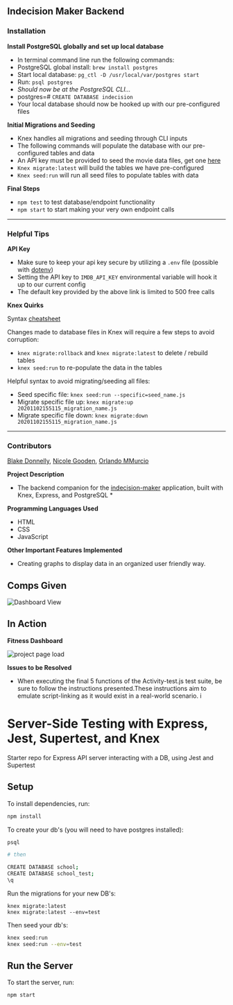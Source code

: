 ## Indecision Maker Backend 

### Installation

**Install PostgreSQL globally and set up local database**

* In terminal command line run the following commands:
* PostgreSQL global install: `brew install postgres` 
* Start local database: `pg_ctl -D /usr/local/var/postgres start`
* Run: `psql postgres`
* *Should now be at the PostgreSQL CLI...*
* postgres=# `CREATE DATABASE indecision`
* Your local database should now be hooked up with our pre-configured files

**Initial Migrations and Seeding**

* Knex handles all migrations and seeding through CLI inputs
* The following commands will populate the database with our pre-configured tables and data 
* An API key must be provided to seed the movie data files, get one [here](https://rapidapi.com/blog/lp/imdb-api/)
* `Knex migrate:latest` will build the tables we have pre-configured
* `Knex seed:run`  will run all seed files to populate tables with data

**Final Steps**

* `npm test` to test database/endpoint functionality
* `npm start` to start making your very own endpoint calls

---

### Helpful Tips

**API Key** 

* Make sure to keep your api key secure by utilizing a `.env` file (possible with [dotenv](https://www.npmjs.com/package/dotenv))
* Setting the API key to `IMDB_API_KEY` environmental variable will hook it up to our current config
* The default key provided by the above link is limited to 500 free calls


**Knex Quirks**

 Syntax [cheatsheet](https://devhints.io/knex)

 Changes made to database files in Knex will require a few steps to avoid corruption:
  * `knex migrate:rollback` and `knex migrate:latest` to delete / rebuild tables 
  * `knex seed:run` to re-populate the data in the tables

Helpful syntax to avoid migrating/seeding all files:
* Seed specific file: `knex seed:run --specific=seed_name.js`
* Migrate specific file up: `knex migrate:up 20201102155115_migration_name.js`
* Migrate specific file down: `knex migrate:down 20201102155115_migration_name.js`

---

### Contributors

[Blake Donnelly](https://github.com/BlakeDonn), [Nicole Gooden](https://github.com/nicolegooden), [Orlando MMurcio](https://github.com/Atos20)

**Project Description**

* The backend companion for the [indecision-maker](https://github.com/nicolegooden/indecision-maker) application, built with Knex, Express, and PostgreSQL *
 
**Programming Languages Used**
* HTML
* CSS
* JavaScript

**Other Important Features Implemented**

* Creating graphs to display data in an organized user friendly way.

## Comps Given

![Dashboard View](https://static1.fitbit.com/simple.b-cssdisabled-png.h7c5d2beb7af823f15fe022b8ff33daf8.pack?items=%2Fcontent%2Fassets%2Fapp2%2Fimages%2Fmacbook-pro.png)

## In Action

**Fitness Dashboard**

![project page load](https://i.imgur.com/oIX4rKd.gif)

 **Issues to be Resolved**

 * When executing the final 5 functions of the Activity-test.js test suite, be sure to follow the instructions presented.These instructions aim to emulate script-linking as it would exist in a real-world scenario.
i

# Server-Side Testing with Express, Jest, Supertest, and Knex

Starter repo for Express API server interacting with a DB, using Jest and
Supertest

## Setup

To install dependencies, run:

```bash
npm install
```

To create your db's (you will need to have postgres installed):

```bash
psql

# then

CREATE DATABASE school;
CREATE DATABASE school_test;
\q
```

Run the migrations for your new DB's:
```
knex migrate:latest
knex migrate:latest --env=test
```

Then seed your db's:

```bash
knex seed:run  
knex seed:run --env=test
```

## Run the Server

To start the server, run:

```bash
npm start
```
